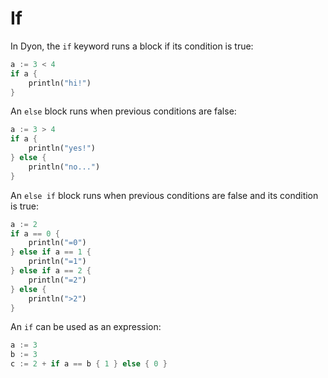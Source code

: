# If

In Dyon, the `if` keyword runs a block if its condition is true:

```rust
a := 3 < 4
if a {
    println("hi!")
}
```

An `else` block runs when previous conditions are false:

```rust
a := 3 > 4
if a {
    println("yes!")
} else {
    println("no...")
}
```

An `else if` block runs when previous conditions are false and its condition is true:

```rust
a := 2
if a == 0 {
    println("=0")
} else if a == 1 {
    println("=1")
} else if a == 2 {
    println("=2")
} else {
    println(">2")
}
```

An `if` can be used as an expression:

```rust
a := 3
b := 3
c := 2 + if a == b { 1 } else { 0 }
```
